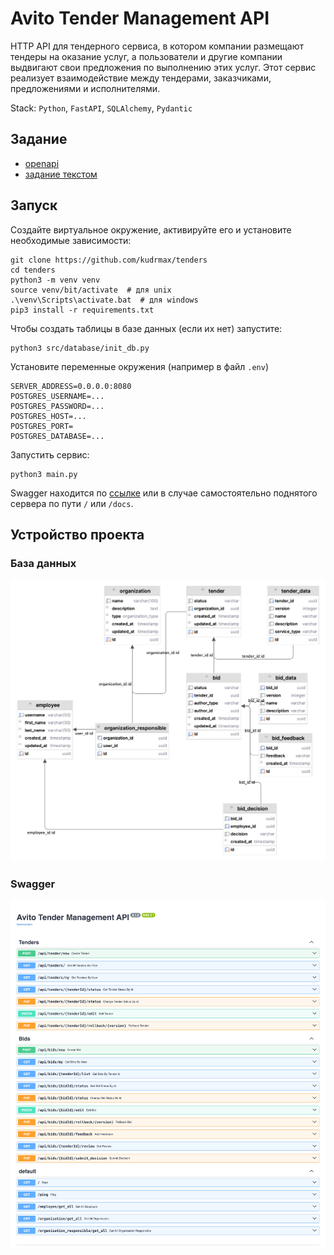 # Avito Tender Management API

HTTP API для тендерного сервиса, в котором компании размещают тендеры на оказание услуг, а пользователи и другие компании выдвигают свои предложения по выполнению этих услуг. Этот сервис реализует взаимодействие между тендерами, заказчиками, предложениями и исполнителями.

Stack: `Python`, `FastAPI`, `SQLAlchemy`, `Pydantic`

## Задание

- [openapi](task/openapi.yml)
- [задание текстом](task/README_задание.md)

## Запуск

Создайте виртуальное окружение, активируйте его и установите необходимые зависимости:
```shell
git clone https://github.com/kudrmax/tenders
cd tenders
python3 -m venv venv
source venv/bit/activate  # для unix
.\venv\Scripts\activate.bat  # для windows
pip3 install -r requirements.txt
```

Чтобы создать таблицы в базе данных (если их нет) запустите:
```shell
python3 src/database/init_db.py
```

Установите переменные окружения (например в файл `.env`)
```
SERVER_ADDRESS=0.0.0.0:8080
POSTGRES_USERNAME=...
POSTGRES_PASSWORD=...
POSTGRES_HOST=...
POSTGRES_PORT=
POSTGRES_DATABASE=...
```

Запустить сервис:
```shell
python3 main.py
```

Swagger находится по [cсылке](https://cnrprod1725726225-team-77183-32753.avito2024.codenrock.com) или в случае
самостоятельно поднятого сервера по пути `/` или `/docs`.


## Устройство проекта

### База данных

![](/docs/er.png)

### Swagger

![](/docs/openapi.png)
